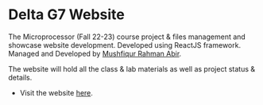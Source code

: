 # Delta G7 Website

The Microprocessor (Fall 22-23) course project & files management and showcase website development. Developed using ReactJS framework. Managed and Developed by [Mushfiqur Rahman Abir](https://github.com/abir-tx).

The website will hold all the class & lab materials as well as project status & details.

- Visit the website [here](https://delta-g7.vercel.app/).
